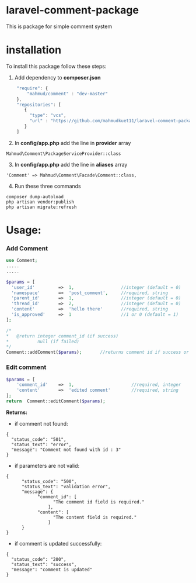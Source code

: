 # laravel-comment-package
This is package for simple comment system

# installation

To install this package follow these steps:

1. Add dependency to **composer.json**
``` javascript
    "require": {
        "mahmud/comment" : "dev-master"
    },
    "repositories": [
       {
         "type": "vcs",
         "url" : "https://github.com/mahmudkuet11/laravel-comment-package.git"
       }
    ]
```
2. In **config/app.php** add the line in **provider** array
```
Mahmud\Comment\PackageServiceProvider::class
```
3. In **config/app.php** add the line in **aliases** array
```
'Comment' => Mahmud\Comment\Facade\Comment::class,
```
4. Run these three commands
```
composer dump-autoload
php artisan vendor:publish
php artisan migrate:refresh
```


# Usage:
### Add Comment

```php
use Comment;
.....
.....

$params = [
  'user_id'   		=>  1,				    //integer (default = 0)
  'namespace' 		=>  'post_comment',	    //required, string
  'parent_id' 		=>  1,				    //integer (default = 0)
  'thread_id' 		=>  2,				    //integer (default = 0)
  'content'   		=>  'hello there'	    //required, string
  'is_approved'   	=>  1				    //1 or 0 (default = 1)
];

/*
*	@return integer comment_id (if success)
*			null (if failed)
*/
Comment::addComment($params);		//returns comment id if success or null if failed
```

### Edit comment

``` php
$params = [
    'comment_id'    =>  1,                      //required, integer
    'content'       =>  'edited comment'        //required, string
];
return  Comment::editComment($params);
```
**Returns:**

* if comment not found: 
```
{
  "status_code": "501",
  "status_text": "error",
  "message": "Comment not found with id : 3"
}
```

* if parameters are not valid:
```
{
      "status_code": "500",
      "status_text": "validation error",
      "message": {
            "comment_id": [
                  "The comment id field is required."
                ],
            "content": [
                  "The content field is required."
                ]
      }
}
```

* if comment is updated successfully:
```
{
  "status_code": "200",
  "status_text": "success",
  "message": "comment is updated"
}
```